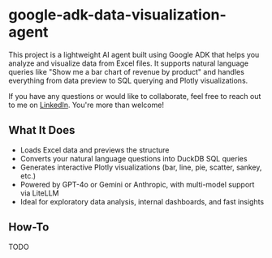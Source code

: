 # google-adk-data-visualization-agent

This project is a lightweight AI agent built using Google ADK that helps you analyze and visualize data from Excel files. It supports natural language queries like "Show me a bar chart of revenue by product" and handles everything from data preview to SQL querying and Plotly visualizations.

If you have any questions or would like to collaborate, feel free to reach out to me on [LinkedIn](https://www.linkedin.com/in/jenya-stoeva-60477249/). You're more than welcome!

## What It Does
* Loads Excel data and previews the structure
* Converts your natural language questions into DuckDB SQL queries
* Generates interactive Plotly visualizations (bar, line, pie, scatter, sankey, etc.)
* Powered by GPT-4o or Gemini or Anthropic, with multi-model support via LiteLLM
* Ideal for exploratory data analysis, internal dashboards, and fast insights

## How-To
TODO

